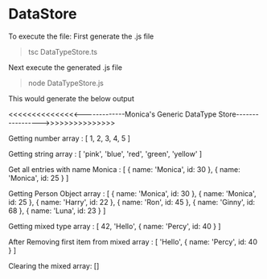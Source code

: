 # DataStore
To execute the file:
First generate the .js file

> tsc DataTypeStore.ts

Next execute the generated .js file

>node DataTypeStore.js

This would generate the below output




<<<<<<<<<<<<<<<-------------Monica's Generic DataType Store----------------->>>>>>>>>>>>>>>

Getting number array :
 [ 1, 2, 3, 4, 5 ]

Getting string array :
 [ 'pink', 'blue', 'red', 'green', 'yellow' ]

Get all entries with name Monica :
 [ { name: 'Monica', id: 30 }, { name: 'Monica', id: 25 } ]

Getting Person Object array :
 [
  { name: 'Monica', id: 30 },
  { name: 'Monica', id: 25 },
  { name: 'Harry', id: 22 },
  { name: 'Ron', id: 45 },
  { name: 'Ginny', id: 68 },
  { name: 'Luna', id: 23 }
]

Getting mixed type array :
 [ 42, 'Hello', { name: 'Percy', id: 40 } ]

After Removing first item from mixed array :
 [ 'Hello', { name: 'Percy', id: 40 } ]

Clearing the mixed array:
 []


